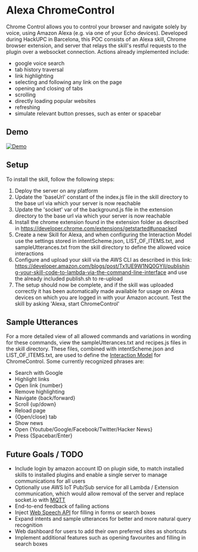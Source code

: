 # Alexa ChromeControl

Chrome Control allows you to control your browser and navigate solely by voice, using Amazon Alexa (e.g. via one of your Echo devices). Developed during HackUPC in Barcelona, this POC consists of an Alexa skill, Chrome browser extension, and server that relays the skill's restful requests to the plugin over a websocket connection. Actions already implemented include:
- google voice search
- tab history traversal
- link highlighting
- selecting and following any link on the page
- opening and closing of tabs	
- scrolling
- directly loading popular websites
- refreshing
- simulate relevant button presses, such as enter or spacebar

## Demo
[![Demo](https://github.com/Nedervino/Alexa-ChromeControl/blob/master/images/demo.png)](https://www.youtube.com/watch?v=8jgcFP1MyF0)


## Setup

To install the skill, follow the following steps:
1. Deploy the server on any platform
2. Update the 'baseUrl' constant of the index.js file in the skill directory to the base url via which your server is now reachable
3. Update the 'socket' var of the background.js file in the extension directory to the base url via which your server is now reachable
4. Install the chrome extension found in the extension folder as described in https://developer.chrome.com/extensions/getstarted#unpacked
5. Create a new Skill for Alexa, and when configuring the Interaction Model use the settings stored in intentScheme.json, LIST_OF_ITEMS.txt, and sampleUtterances.txt from the skill directory to define the allowed voice interactions
6. Configure and upload your skill via the AWS CLI as described in this link: https://developer.amazon.com/blogs/post/Tx1UE9W1NQ0GYII/publishing-your-skill-code-to-lambda-via-the-command-line-interface  and use the already included publish.sh to re-upload
7. The setup should now be complete, and if the skill was uploaded correctly it has been automatically made available for usage on Alexa devices on which you are logged in with your Amazon account. Test the skill by asking 'Alexa, start ChromeControl'

## Sample Utterances
For a more detailed view of all allowed commands and variations in wording for these commands, view the sampleUtterances.txt and recipes.js files in the skill directory. These files, combined with intentScheme.json and LIST_OF_ITEMS.txt, are used to define the [Interaction Model](https://developer.amazon.com/public/solutions/alexa/alexa-skills-kit/docs/alexa-skills-kit-interaction-model-reference) for ChromeControl. Some currently recognized phrases are:

- Search with Google
- Highlight links
- Open link {number}
- Remove highlighting
- Navigate {back/forward}
- Scroll {up/down}
- Reload page
- {Open/close} tab
- Show news
- Open {Youtube/Google/Facebook/Twitter/Hacker News}
- Press {Spacebar/Enter}


## Future Goals / TODO

- Include login by amazon account ID on plugin side, to match installed skills to installed plugins and enable a single server to manage communications for all users
- Optionally use AWS IoT Pub/Sub service for all Lambda / Extension communication, which would allow removal of the server and replace socket&#46;&#8203;io with [MQTT](https://github.com/jimmyn/aws-mqtt-client)
- End-to-end feedback of failing actions
- Inject [Web Speech API](https://developers.google.com/web/updates/2013/01/Voice-Driven-Web-Apps-Introduction-to-the-Web-Speech-API) for filling in forms or search boxes
- Expand intents and sample utterances for better and more natural query recognition
- Web dashboard for users to add their own preferred sites as shortcuts
- Implement additional features such as opening favourites and filling in search boxes